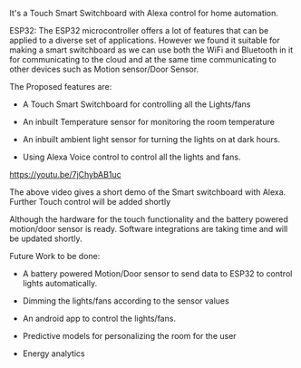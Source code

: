 It's a Touch Smart Switchboard with Alexa control for home automation.

ESP32: The ESP32 microcontroller offers a lot of features that can be applied to a diverse set of applications. However we found it suitable for making a smart switchboard as we can use both the WiFi and Bluetooth in it for communicating to the cloud and at the same time communicating to other devices such as Motion sensor/Door Sensor.

The Proposed features are:
 
- A Touch Smart Switchboard for controlling all the Lights/fans

- An inbuilt Temperature sensor for monitoring the room temperature

- An inbuilt ambient light sensor for turning the lights on at dark hours.

- Using Alexa Voice control to control all the lights and fans.

https://youtu.be/7jChybAB1uc

The above video gives a short demo of the Smart switchboard with Alexa. Further Touch control will be added shortly

Although the hardware for the touch functionality and the battery powered motion/door sensor is ready. Software integrations are taking time and will be updated shortly.

Future Work to be done:

- A battery powered Motion/Door sensor to send data to ESP32 to control lights automatically.

- Dimming the lights/fans according to the sensor values

- An android app to control the lights/fans.

- Predictive models for personalizing the room for the user

- Energy analytics 
